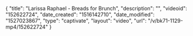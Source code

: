 {
    "title": "Larissa Raphael - Breads for Brunch",
    "description": "",
    "videoid": "152622724",
    "date_created": "1516142710",
    "date_modified": "1527023867",
    "type": "captivate",
    "layout": "video",
    "url": "\/v\/bk71-1129-mp4\/152622724"
}